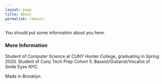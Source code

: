 ```yaml
---
layout: page
title: About
permalink: /about/
---
```


You should put some information about you here.

### More Information

Student of Computer Science at CUNY Hunter College, graduating in Spring 2020. Student of Cuny Tech Prep Cohort 5. Bassist/Guitarist/Vocalist of Smile Eyes NYC. 

Made in Brooklyn.


